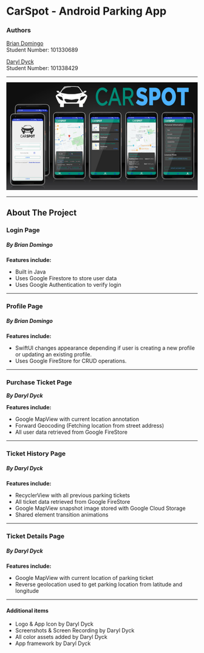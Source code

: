 # CarSpot - Android Parking App

### Authors
[Brian Domingo](https://github.com/BrianJayD)\
Student Number: 101330689

[Daryl Dyck](https://github.com/daryldyck/)\
Student Number: 101338429
___
![Screenshots](images/Screenshots.jpg)
___
## About The Project
### Login Page
##### By Brian Domingo

**Features include:**
- Built in Java
- Uses Google Firestore to store user data
- Uses Google Authentication to verify login
___
### Profile Page
##### By Brian Domingo

**Features include:**
- SwiftUI changes appearance depending if user is creating a new profile or updating an existing profile.
- Uses Google FireStore for CRUD operations.
___
### Purchase Ticket Page
**_By Daryl Dyck_**

**Features include:**
- Google MapView with current location annotation
- Forward Geocoding (Fetching location from street address)
- All user data retrieved from Google FireStore
___
### Ticket History Page
##### By Daryl Dyck

**Features include:**
- RecyclerView with all previous parking tickets
- All ticket data retrieved from Google FireStore
- Google MapView snapshot image stored with Google Cloud Storage
- Shared element transition animations
___
### Ticket Details Page
##### By Daryl Dyck

**Features include:**
- Google MapView with current location of parking ticket
- Reverse geolocation used to get parking location from latitude and longitude
___
#### Additional items
- Logo & App Icon by Daryl Dyck
- Screenshots & Screen Recording by Daryl Dyck
- All color assets added by Daryl Dyck
- App framework by Daryl Dyck
